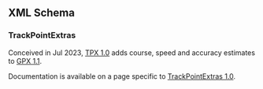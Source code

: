 ## XML Schema

### TrackPointExtras

Conceived in Jul 2023, [TPX 1.0](tpx10.xsd) adds course, speed and accuracy estimates to [GPX 1.1](https://www.topografix.com/GPX/1/1/gpx.xsd).

Documentation is available on a page specific to [TrackPointExtras 1.0](tpx/1/0/README.md).
